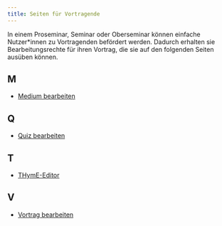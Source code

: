 ```yaml
---
title: Seiten für Vortragende
---
```


In einem Proseminar, Seminar oder Oberseminar können einfache Nutzer\*innen zu Vortragenden befördert werden. Dadurch erhalten sie Bearbeitungsrechte für ihren Vortrag, die sie auf den folgenden Seiten   ausüben können.

## M
* [Medium bearbeiten](edit-medium)

## Q
* [Quiz bearbeiten](edit-quiz)

## T
* [THymE-Editor](thyme-editor)

## V
* [Vortrag bearbeiten](edit-talk)
